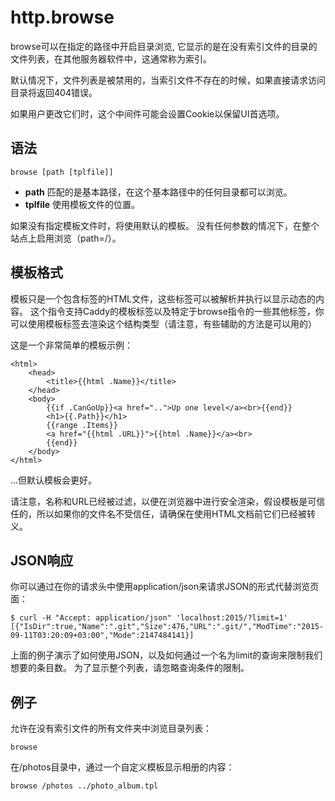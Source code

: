 # http.browse
browse可以在指定的路径中开启目录浏览, 它显示的是在没有索引文件的目录的文件列表，在其他服务器软件中，这通常称为索引。

默认情况下，文件列表是被禁用的，当索引文件不存在的时候，如果直接请求访问目录将返回404错误。

如果用户更改它们时，这个中间件可能会设置Cookie以保留UI首选项。

## 语法
```
browse [path [tplfile]]
```

*  **path** 匹配的是基本路径，在这个基本路径中的任何目录都可以浏览。  
*  **tplfile** 使用模板文件的位置。  

如果没有指定模板文件时，将使用默认的模板。 没有任何参数的情况下，在整个站点上启用浏览（path=/）。

## 模板格式
模板只是一个包含标签的HTML文件，这些标签可以被解析并执行以显示动态的内容。 这个指令支持Caddy的模板标签以及特定于browse指令的一些其他标签，你可以使用模板标签去渲染这个结构类型（请注意，有些辅助的方法是可以用的）

这是一个非常简单的模板示例：

```
<html>
	<head>
		<title>{{html .Name}}</title>
	</head>
	<body>
		{{if .CanGoUp}}<a href="..">Up one level</a><br>{{end}}
		<h1>{{.Path}}</h1>
		{{range .Items}}
		<a href="{{html .URL}}">{{html .Name}}</a><br>
		{{end}}
	</body>
</html> 
```

...但默认模板会更好。

请注意，名称和URL已经被过滤，以便在浏览器中进行安全渲染，假设模板是可信任的，所以如果你的文件名不受信任，请确保在使用HTML文档前它们已经被转义。

## JSON响应
你可以通过在你的请求头中使用application/json来请求JSON的形式代替浏览页面：

```
$ curl -H "Accept: application/json" 'localhost:2015/?limit=1'
[{"IsDir":true,"Name":".git","Size":476,"URL":".git/","ModTime":"2015-09-11T03:20:09+03:00","Mode":2147484141}]
```

上面的例子演示了如何使用JSON，以及如何通过一个名为limit的查询来限制我们想要的条目数。 为了显示整个列表，请忽略查询条件的限制。

## 例子
允许在没有索引文件的所有文件夹中浏览目录列表：

```
browse
```

在/photos目录中，通过一个自定义模板显示相册的内容：

```
browse /photos ../photo_album.tpl
```